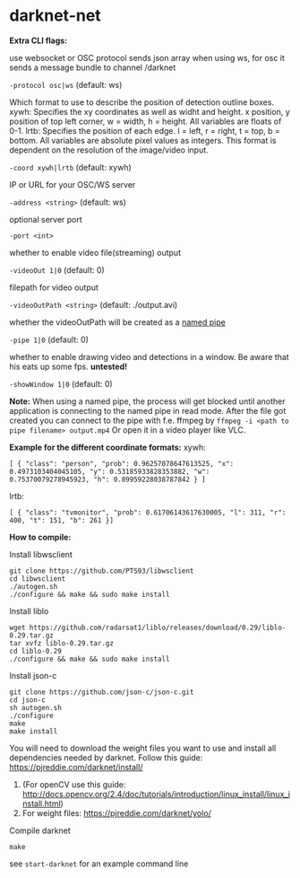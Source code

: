 darknet-net
===========

**Extra CLI flags:**

use websocket or OSC protocol
sends json array when using ws, for osc it sends a message bundle to channel /darknet

`-protocol osc|ws` (default: ws)

Which format to use to describe the position of detection outline boxes.
xywh: Specifies the xy coordinates as well as widht and height. x position, y position of top left corner, w = width, h = height. All variables are floats of 0-1.
lrtb: Specifies the position of each edge. l = left, r = right, t = top, b = bottom. All variables are absolute pixel values as integers. This format is dependent on the resolution of the image/video input.

`-coord xywh|lrtb` (default: xywh)

IP or URL for your OSC/WS server

`-address <string>` (default: ws)

optional server port

`-port <int>`

whether to enable video file(streaming) output

`-videoOut 1|0` (default: 0)

filepath for video output

`-videoOutPath <string>` (default: ./output.avi)

whether the videoOutPath will be created as a [named pipe](http://www.linuxjournal.com/article/2156)

`-pipe 1|0` (default: 0)

whether to enable drawing video and detections in a window. Be aware that his eats up some fps.
**untested!**

`-showWindow 1|0` (default: 0)

**Note:**
When using a named pipe, the process will get blocked until another application is connecting to the named pipe in read mode.
After the file got created you can connect to the pipe with f.e. ffmpeg by `ffmpeg -i <path to pipe filename> output.mp4`
Or open it in a video player like VLC.

**Example for the different coordinate formats:**
xywh:

```[ { "class": "person", "prob": 0.96257078647613525, "x": 0.4973103404045105, "y": 0.53185933828353882, "w": 0.75370079278945923, "h": 0.89959228038787842 } ]```

lrtb:

```[ { "class": "tvmonitor", "prob": 0.61706143617630005, "l": 311, "r": 400, "t": 151, "b": 261 }]```


**How to compile:**

Install libwsclient
```
git clone https://github.com/PTS93/libwsclient
cd libwsclient
./autogen.sh
./configure && make && sudo make install
```

Install liblo
```
wget https://github.com/radarsat1/liblo/releases/download/0.29/liblo-0.29.tar.gz
tar xvfz liblo-0.29.tar.gz
cd liblo-0.29
./configure && make && sudo make install
```

Install json-c
```
git clone https://github.com/json-c/json-c.git
cd json-c
sh autogen.sh
./configure
make
make install
```

You will need to download the weight files you want to use and install all dependencies needed by darknet. Follow this guide: https://pjreddie.com/darknet/install/
 
1. (For openCV use this guide: http://docs.opencv.org/2.4/doc/tutorials/introduction/linux_install/linux_install.html)
2. For weight files: https://pjreddie.com/darknet/yolo/

Compile darknet
```
make
```

see `start-darknet` for an example command line
